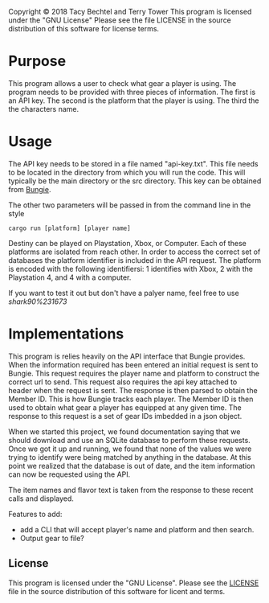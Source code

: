 Copyright © 2018 Tacy Bechtel and Terry Tower
This program is licensed under the "GNU License"
Please see the file LICENSE in the source distribution of this software for license terms.

# Purpose 

This program allows a user to check what gear a player is using. The program needs to be provided with three pieces of information. The first is an API key.  The second is the platform that the player is using. The third the the characters name.

# Usage

The API key needs to be stored in a file named "api-key.txt". This file needs to be located in the directory from which you will run the code. This will typically be the main directory or the src directory. This key can be obtained from [Bungie](https://www.bungie.net/en/Application]).

The other two parameters will be passed in from the command line in the style
```
cargo run [platform] [player name]
```

Destiny can be played on Playstation, Xbox, or Computer. Each of these platforms are isolated from reach other. In order to access the correct set of databases the platform identifier is included in the API request. The platform is encoded with the following identifiersi: 1 identifies with Xbox, 2 with the Playstation 4, and 4 with a computer.

If you want to test it out but don't have a palyer name, feel free to use *shark90%231673* 

# Implementations

This program is relies heavily on the API interface that Bungie provides. When the information required has been entered an initial request is sent to Bungie. This request requires the player name and platform to construct the correct url to send. This request also requires the api key attached to header when the request is sent. The response is then parsed to obtain the Member ID. This is how Bungie tracks each player. The Member ID is then used to obtain what gear a player has equipped at any given time. The response to this request is a set of gear IDs imbedded in a json object.

When we started this project, we found documentation saying that we should download and use an SQLite database to perform these requests. Once we got it up and running, we found that none of the values we were trying to identify were being matched by anything in the database. At this point we realized that the database is out of date, and the item information can now be requested using the API.

The item names and flavor text is taken from the response to these recent calls and displayed. 

Features to add:
- add a CLI that will accept player's name and platform and then search.
- Output gear to file?

## License

This program is licensed under the "GNU License".  Please
see the [LICENSE](https://www.github.com/tacemonster/tacy-and-terry-destroy-the-world/bloc/master/LICENSE]) file in the source distribution of this
software for licent and terms.
